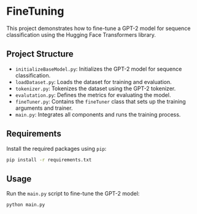 # FineTuning

This project demonstrates how to fine-tune a GPT-2 model for sequence classification using the Hugging Face Transformers library.

## Project Structure

- `initializeBaseModel.py`: Initializes the GPT-2 model for sequence classification.
- `loadDataset.py`: Loads the dataset for training and evaluation.
- `tokenizer.py`: Tokenizes the dataset using the GPT-2 tokenizer.
- `evalutation.py`: Defines the metrics for evaluating the model.
- `fineTuner.py`: Contains the `fineTuner` class that sets up the training arguments and trainer.
- `main.py`: Integrates all components and runs the training process.

## Requirements

Install the required packages using `pip`:

```sh
pip install -r requirements.txt
```

## Usage

Run the `main.py` script to fine-tune the GPT-2 model:

```sh
python main.py
```